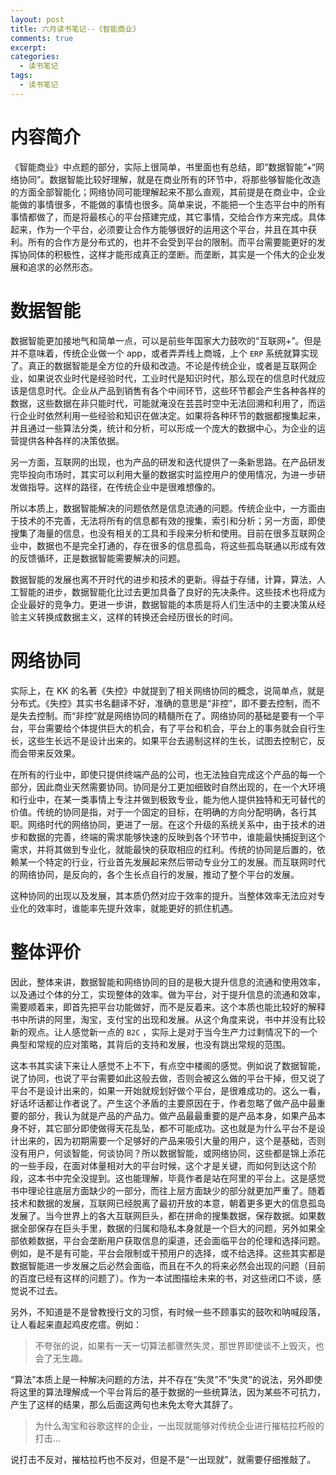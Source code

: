 ```yaml
---
layout: post
title: 六月读书笔记--《智能商业》
comments: true
excerpt: 
categories:
  - 读书笔记 
tags:
  - 读书笔记 
---
```



# 内容简介

《智能商业》中点题的部分，实际上很简单，书里面也有总结，即“数据智能”+“网络协同”。数据智能比较好理解，就是在商业所有的环节中，将那些够智能化改造的方面全部智能化；网络协同可能理解起来不那么直观，其前提是在商业中，企业能做的事情很多，不能做的事情也很多。简单来说，不能把一个生态平台中的所有事情都做了，而是将最核心的平台搭建完成，其它事情，交给合作方来完成。具体起来，作为一个平台，必须要让合作方能够很好的运用这个平台，并且在其中获利。所有的合作方是分布式的，也并不会受到平台的限制。而平台需要能更好的发挥协同体的积极性，这样才能形成真正的垄断。而垄断，其实是一个伟大的企业发展和追求的必然形态。


# 数据智能

数据智能更加接地气和简单一点，可以是前些年国家大力鼓吹的“互联网+”。但是并不意味着，传统企业做一个 app，或者弄弄线上商城，上个 `ERP` 系统就算实现了。真正的数据智能是全方位的升级和改造。不论是传统企业，或者是互联网企业，如果说农业时代是经验时代，工业时代是知识时代，那么现在的信息时代就应该是信息时代。企业从产品到销售有各个中间环节，这些环节都会产生各种各样的数据，这些数据在非只能时代，可能就淹没在芸芸时空中无法回溯和利用了，而运行企业时依然利用一些经验和知识在做决定。如果将各种环节的数据都搜集起来，并且通过一些算法分类，统计和分析，可以形成一个庞大的数据中心，为企业的运营提供各种各样的决策依据。

另一方面，互联网的出现，也为产品的研发和迭代提供了一条新思路。在产品研发完毕投向市场时，其实可以利用大量的数据实时监控用户的使用情况，为进一步研发做指导。这样的路径，在传统企业中是很难想像的。

所以本质上，数据智能解决的问题依然是信息流通的问题。传统企业中，一方面由于技术的不完善，无法将所有的信息都有效的搜集，索引和分析；另一方面，即使搜集了海量的信息，也没有相关的工具和手段来分析和使用。目前在很多互联网企业中，数据也不是完全打通的，存在很多的信息孤岛，将这些孤岛联通以形成有效的反馈循环，正是数据智能需要解决的问题。

数据智能的发展也离不开时代的进步和技术的更新。得益于存储，计算，算法，人工智能的进步，数据智能化比过去更加具备了良好的先决条件。这些技术也将成为企业最好的竞争力。更进一步讲，数据智能的本质是将人们生活中的主要决策从经验主义转换成数据主义，这样的转换还会经历很长的时间。


# 网络协同

实际上，在 KK 的名著《失控》中就提到了相关网络协同的概念，说简单点，就是分布式。《失控》其实书名翻译不好，准确的意思是“非控”，即不要去控制，而不是失去控制。而“非控”就是网络协同的精髓所在了。网络协同的基础是要有一个平台，平台需要给个体提供巨大的机会，有了平台和机会，平台上的事务就会自行生长，这些生长远不是设计出来的。如果平台去遏制这样的生长，试图去控制它，反而会带来反效果。

在所有的行业中，即使只提供终端产品的公司，也无法独自完成这个产品的每一个部分，因此商业天然需要协同。协同是分工更加细致时自然出现的，在一个大环境和行业中，在某一类事情上专注并做到极致专业，能为他人提供独特和无可替代的价值。传统的协同是指，对于一个固定的目标，在明确的方向分配明确，各行其职。网络时代的网络协同，更进了一层。在这个升级的系统关系中，由于技术的进步和数据的完善，终端的需求能够快速的反映到各个环节中，谁能最快捕捉到这个需求，并将其做到专业化，就能最快的获取相应的红利。传统的协同是后置的，依赖某一个特定的行业，行业首先发展起来然后带动专业分工的发展。而互联网时代的网络协同，是反向的，各个生长点自行的发展，推动了整个平台的发展。

这种协同的出现以及发展，其本质仍然对应于效率的提升。当整体效率无法应对专业化的效率时，谁能率先提升效率，就能更好的抓住机遇。


# 整体评价

因此，整体来讲，数据智能和网络协同的目的是极大提升信息的流通和使用效率，以及通过个体的分工，实现整体的效率。做为平台，对于提升信息的流通和效率，需要顺着来，即首先把平台功能做好，而不是反着来。这个本质也能比较好的解释书中所讲的阿里，淘宝，支付宝的出现和发展。从这个角度来说，书中并没有比较新的观点。让人感觉新一点的 `B2C` ，实际上是对于当今生产力过剩情况下的一个典型和常规的应对策略，其背后的支持和发展，也没有跳出常规的范围。

这本书其实读下来让人感觉不上不下，有点空中楼阁的感觉。例如说了数据智能，说了协同，也说了平台需要如此这般去做，否则会被这么做的平台干掉，但又说了平台不是设计出来的，如果一开始就规划好做个平台，是很难成功的。这么一看，好话坏话都让作者说了。产生这个矛盾的主要原因在于，作者忽略了做产品中最重要的部分，我认为就是产品的产品力。做产品最最重要的是产品本身，如果产品本身不好，其它部分即使做得天花乱坠，都不可能成功。这也就是为什么平台不是设计出来的，因为初期需要一个足够好的产品来吸引大量的用户，这个是基础，否则没有用户，何谈智能，何谈协同？所以数据智能，或网络协同，这些都是锦上添花的一些手段，在面对体量相对大的平台时候，这个才是关键，而如何到达这个阶段，这本书中完全没提到。这也能理解，毕竟作者是站在阿里的平台上。这是感觉书中理论往底层方面缺少的一部分，而往上层方面缺少的部分就更加严重了。随着技术和数据的发展，互联网已经脱离了最初开放的本意，朝着更多更大的信息孤岛发展了。当今世界上的各大互联网巨头，都在拼命的搜集数据，保存数据。如果数据全部保存在巨头手里，数据的归属和隐私本身就是一个巨大的问题，另外如果全部依赖数据，平台会垄断用户获取信息的渠道，还会面临平台的伦理和选择问题。例如，是不是有可能，平台会限制或干预用户的选择，或不给选择。这些其实都是数据智能进一步发展之后必然会面临，而且在不久的将来必然会出现的问题（目前的百度已经有这样的问题了）。作为一本试图描绘未来的书，对这些闭口不谈，感觉说不过去。

另外，不知道是不是曾教授行文的习惯，有时候一些不顾事实的鼓吹和呐喊段落，让人看起来直起鸡皮疙瘩。例如：

> 不夸张的说，如果有一天一切算法都骤然失灵，那世界即使谈不上毁灭，也会了无生趣。

“算法”本质上是一种解决问题的方法，并不存在“失灵”不“失灵”的说法，另外即使将这里的算法理解成一个平台背后的基于数据的一些统算法，因为某些不可抗力，产生了这样的结果，那么后面这两句也未免太夸大其辞了。

> 为什么淘宝和谷歌这样的企业，一出现就能够对传统企业进行摧枯拉朽般的打击&#x2026;

说打击不反对，摧枯拉朽也不反对，但是不是“一出现就”，就需要仔细推敲了。
